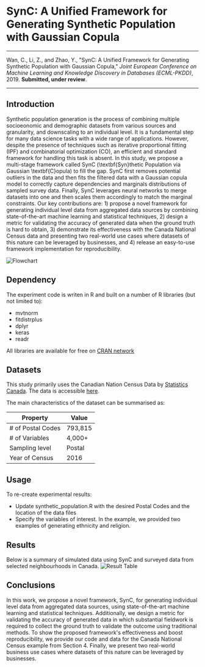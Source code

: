 # SynC: A Unified Framework for Generating Synthetic Population with Gaussian Copula

------------

Wan, C., Li, Z., and Zhao, Y., "SynC: A Unified Framework for Generating Synthetic Population with Gaussian 
Copula," *Joint European Conference on Machine Learning and Knowledge Discovery in Databases (ECML-PKDD)*, 2019. 
**Submitted, under review**.

<!-- Please cite the paper as (only if we submit an arxiv):

    @inproceedings{wan2018sythetic,
      title={SynC: A Unified Framework for Generating Synthetic Population with Gaussian Copula},
      author={Wan, C. and Li, Z. and Zhao, Y.},
      journal={arXiv preprint arXiv:1901.01588},
      year={2019},
      url={https://arxiv.org/abs/1901.01588}
    }
    
 [PDF for Personal Use](http://arxiv.org/abs/1901.04555) | [ECML-PKDD 2019](http://www.ecmlpkdd2019.org/) -->
 
 
------------


## Introduction

Synthetic population generation is the process of combining multiple socioeonomic and demographic datasets from various sources and granularity, and downscaling to an individual level. It is a fundamental step for many data science tasks with a wide range of applications. However, despite the presence of techniques such as iterative proportional fitting (IPF) and combinatorial optimization (CO), an efficient and standard framework for handling this task is absent. In this study, we propose a multi-stage framework called SynC (\textbf{Syn}thetic Population via Gaussian \textbf{C}opula) to fill the gap. SynC first removes potential outliers in the data and then fits the filtered data with a Gaussian copula model to correctly capture dependencies and marginals distributions of sampled survey data. Finally, SynC leverages neural networks to merge datasets into one and then scales them accordingly to match the marginal constraints. Our key contributions are: 1) propose a novel framework for generating individual level data from aggregated data sources by combining state-of-the-art machine learning and statistical techniques, 2) design a metric for validating the accuracy of generated data when the ground truth is hard to obtain, 3) demonstrate its effectiveness with the Canada National Census data and presenting two real-world use cases where datasets of this nature can be leveraged by businesses, and 4) release an easy-to-use framework implementation for reproducibility.

![Flowchart](https://github.com/winstonll/SynC/blob/master/figs/flowchart.png)


## Dependency
The experiment code is writen in R and built on a number of R libraries (but not limited to):
- mvtnorm
- fitdistrplus
- dplyr
- keras
- readr

All libraries are available for free on [CRAN network](https://cran.r-project.org/)

## Datasets

This study primarily uses the Canadian Nation Census Data by [Statistics Canada](https://www12.statcan.gc.ca/census-recensement/2016/dp-pd/prof/index.cfm?Lang=E). 
The data is accessible [here](https://figshare.com/articles/SynC_Data_Sets/7938644).

The main characteristics of the dataset can be summarised as:

|Property           | Value   |
|-------------------|---------|
|# of Postal Codes  | 793,815 |
|# of Variables     | 4,000+  |
|Sampling level     | Postal  |
|Year of Census     | 2016    |


## Usage

To re-create experimental results:

- Update synthetic_population.R with the desired Postal Codes and the location of the data files
- Specify the variables of interest. In the example, we provided two examples of generating ethnicity
and religion.


## Results
Below is a summary of simulated data using SynC and surveyed data from selected neighbourhoods in Canada.
![Result Table](https://github.com/winstonll/SynC/blob/master/figs/results.png)


## Conclusions
In this work, we propose a novel framework, SynC, for generating individual level data from aggregated data sources, using state-of-the-art machine learning and statistical techniques. Additionally, we design a metric for validating the accuracy of generated data in which substantial fieldwork is required to collect the ground truth to validate the outcome using traditional methods. To show the proposed framework's effectiveness and boost reproducibility, we provide our code and data for the Canada National Census example from Section 4. Finally, we present two real-world business use cases where datasets of this nature can be leveraged by businesses. 